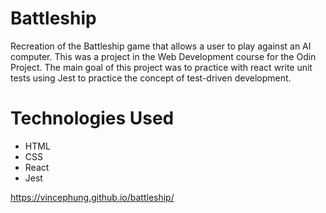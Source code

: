 # Battleship
Recreation of the Battleship game that allows a user to play against an AI computer. This was a project in the Web Development course for the Odin Project.
The main goal of this project was to practice with react write unit tests using Jest to practice the concept of test-driven development.


# Technologies Used
* HTML
* CSS
* React
* Jest

https://vincephung.github.io/battleship/
